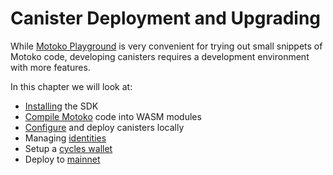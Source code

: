 # Canister Deployment and Upgrading

While [Motoko Playground](/internet-computer-programming-concepts/actors/actor-to-canister.html#motoko-playground) is very convenient for trying out small snippets of Motoko code, developing canisters requires a development environment with more features.

In this chapter we will look at:

- [Installing](/project-deployment/installing-sdk.html) the SDK
- [Compile Motoko](/project-deployment/local-deployment.html) code into WASM modules
- [Configure](/project-deployment/local-deployment.html) and deploy canisters locally
- Managing [identities](/project-deployment/pem-files.html)
- Setup a [cycles wallet](/project-deployment/cycles-wallet.html)
- Deploy to [mainnet](/project-deployment/ic-deployment.html)
